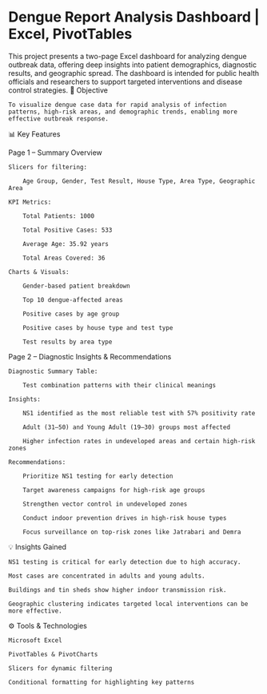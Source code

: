 # Dengue Report Analysis Dashboard | Excel, PivotTables

This project presents a two-page Excel dashboard for analyzing dengue outbreak data, offering deep insights into patient demographics, diagnostic results, and geographic spread. The dashboard is intended for public health officials and researchers to support targeted interventions and disease control strategies.
🎯 Objective

    To visualize dengue case data for rapid analysis of infection patterns, high-risk areas, and demographic trends, enabling more effective outbreak response.
📊 Key Features

Page 1 – Summary Overview

    Slicers for filtering:

        Age Group, Gender, Test Result, House Type, Area Type, Geographic Area

    KPI Metrics:

        Total Patients: 1000

        Total Positive Cases: 533

        Average Age: 35.92 years

        Total Areas Covered: 36

    Charts & Visuals:

        Gender-based patient breakdown

        Top 10 dengue-affected areas

        Positive cases by age group

        Positive cases by house type and test type

        Test results by area type

Page 2 – Diagnostic Insights & Recommendations

    Diagnostic Summary Table:

        Test combination patterns with their clinical meanings

    Insights:

        NS1 identified as the most reliable test with 57% positivity rate

        Adult (31–50) and Young Adult (19–30) groups most affected

        Higher infection rates in undeveloped areas and certain high-risk zones

    Recommendations:

        Prioritize NS1 testing for early detection

        Target awareness campaigns for high-risk age groups

        Strengthen vector control in undeveloped zones

        Conduct indoor prevention drives in high-risk house types

        Focus surveillance on top-risk zones like Jatrabari and Demra

💡 Insights Gained

    NS1 testing is critical for early detection due to high accuracy.

    Most cases are concentrated in adults and young adults.

    Buildings and tin sheds show higher indoor transmission risk.

    Geographic clustering indicates targeted local interventions can be more effective.

⚙️ Tools & Technologies

    Microsoft Excel

    PivotTables & PivotCharts

    Slicers for dynamic filtering

    Conditional formatting for highlighting key patterns
